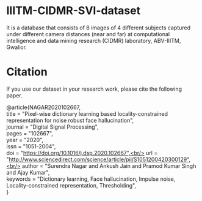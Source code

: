 # IIITM-CIDMR-SVI-dataset
It is a database that consists of 8 images of 4 different subjects captured under different camera distances (near and far) at computational intelligence and data mining research (CIDMR) laboratory, ABV-IIITM, Gwalior.

# Citation
If you use our dataset in your research work, please cite the following paper.

@article{NAGAR2020102667,<br/>
title = "Pixel-wise dictionary learning based locality-constrained representation for noise robust face hallucination",<br/>
journal = "Digital Signal Processing",<br/>
pages = "102667",<br/>
year = "2020",<br/>
issn = "1051-2004",<br/>
doi = "https://doi.org/10.1016/j.dsp.2020.102667",<br/>
url = "http://www.sciencedirect.com/science/article/pii/S1051200420300129",<br/>
author = "Surendra Nagar and Ankush Jain and Pramod Kumar Singh and Ajay Kumar",<br/>
keywords = "Dictionary learning, Face hallucination, Impulse noise, Locality-constrained representation, Thresholding",<br/>
}

